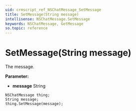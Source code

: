 ```yaml
---
uid: crmscript_ref_NSChatMessage_SetMessage
title: SetMessage(String message)
intellisense: NSChatMessage.SetMessage
keywords: NSChatMessage, GetMessage
so.topic: reference
---
```


# SetMessage(String message)

The message.

**Parameter:** 
* **message** String

```crmscript
NSChatMessage thing;
String message;
thing.SetMessage(message);
```

